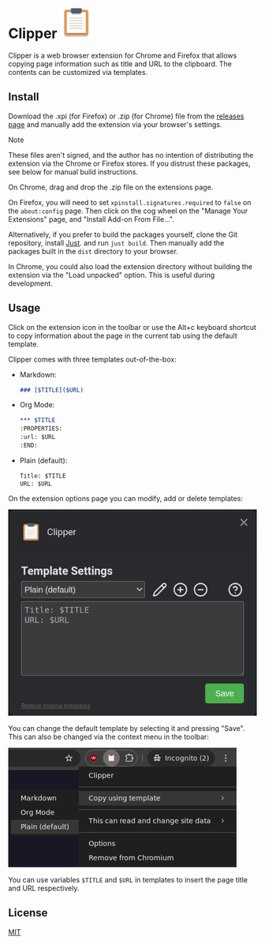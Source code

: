 # Clipper <img width="64" height="64" src="/assets/icons/icon.svg">

Clipper is a web browser extension for Chrome and Firefox that allows copying page
information such as title and URL to the clipboard. The contents can be customized
via templates.


## Install

Download the .xpi (for Firefox) or .zip (for Chrome) file from the
[releases page](https://github.com/imiric/org-clipper/releases) and manually add the
extension via your browser's settings.

> [!NOTE]
> These files aren't signed, and the author has no intention of distributing the
> extension via the Chrome or Firefox stores. If you distrust these packages,
> see below for manual build instructions.

On Chrome, drag and drop the .zip file on the extensions page.

On Firefox, you will need to set `xpinstall.signatures.required` to `false` on the
`about:config` page. Then click on the cog wheel on the "Manage Your Extensions"
page, and "Install Add-on From File...".

Alternatively, if you prefer to build the packages yourself, clone the Git
repository, install [Just](https://just.systems/man/en/). and run `just build`.
Then manually add the packages built in the `dist` directory to your browser.

In Chrome, you could also load the extension directory without building the extension
via the "Load unpacked" option. This is useful during development.


## Usage

Click on the extension icon in the toolbar or use the Alt+c keyboard shortcut to copy
information about the page in the current tab using the default template.

Clipper comes with three templates out-of-the-box:
- Markdown:
  ```md
  ### [$TITLE]($URL)
  
  
  ```

- Org Mode:
  ```org
  *** $TITLE
  :PROPERTIES:
  :url: $URL
  :END:
  
  
  ```

- Plain (default):
  ```
  Title: $TITLE
  URL: $URL
  
  ```

On the extension options page you can modify, add or delete templates:

![Options page](/assets/images/options.png)

You can change the default template by selecting it and pressing "Save". This can
also be changed via the context menu in the toolbar:

![Context menu](/assets/images/context_menu.png)

You can use variables `$TITLE` and `$URL` in templates to insert the page title and
URL respectively.


## License

[MIT](/LICENSE)

